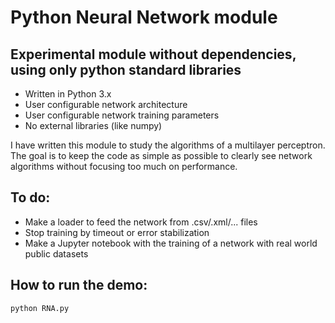 # Python Neural Network module
## Experimental module without dependencies, using only python standard libraries
* Written in Python 3.x
* User configurable network architecture
* User configurable network training parameters
* No external libraries (like numpy)

I have written this module to study the algorithms of a multilayer perceptron.
The goal is to keep the code as simple as possible to clearly see network algorithms without focusing too much on performance.

## To do:
* Make a loader to feed the network from .csv/.xml/... files
* Stop training by timeout or error stabilization
* Make a Jupyter notebook with the training of a network with real world public datasets

## How to run the demo:
`python RNA.py`
